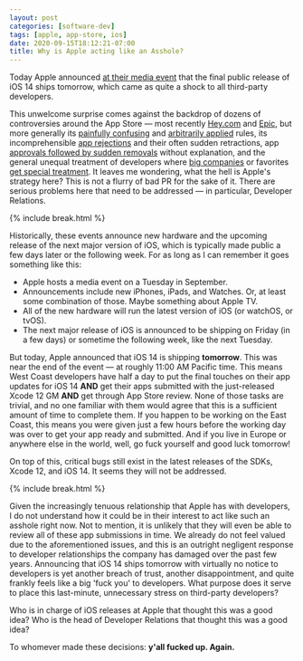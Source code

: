 ```yaml
---
layout: post
categories: [software-dev]
tags: [apple, app-store, ios]
date: 2020-09-15T18:12:21-07:00
title: Why is Apple acting like an Asshole?
---
```


Today Apple announced [at their media event](https://www.apple.com/apple-events/september-2020/) that the final public release of iOS 14 ships tomorrow, which came as quite a shock to all third-party developers.

<!--excerpt-->

This unwelcome surprise comes against the backdrop of dozens of controversies around the App Store &mdash; most recently [Hey.com](https://www.theverge.com/2020/6/16/21293419/hey-apple-rejection-ios-app-store-dhh-gangsters-antitrust) and [Epic](https://daringfireball.net/linked/2020/08/28/apple-terminates-epic-games-account), but more generally its [painfully confusing](https://marco.org/2020/09/11/app-review-changes) and [arbitrarily applied](https://inessential.com/2020/05/10/heads_up_to_rss_reader_authors) rules, its incomprehensible [app rejections](https://mjtsai.com/blog/tag/rejection/) and their often sudden retractions, app [approvals followed by sudden removals](https://www.macrumors.com/2016/03/07/flexbright-adjust-display-temperature/) without explanation, and the general unequal treatment of developers where [big companies](https://gizmodo.com/researchers-uber-s-ios-app-had-secret-permissions-that-1819177235) or favorites [get special treatment](https://mjtsai.com/blog/2019/02/27/bbedit-12-6-to-return-to-the-mac-app-store/). It leaves me wondering, what the hell is Apple's strategy here? This is not a flurry of bad PR for the sake of it. There are serious problems here that need to be addressed &mdash; in particular, Developer Relations.

{% include break.html %}

Historically, these events announce new hardware and the upcoming release of the next major version of iOS, which is typically made public a few days later or the following week. For as long as I can remember it goes something like this:

- Apple hosts a media event on a Tuesday in September.
- Announcements include new iPhones, iPads, and Watches. Or, at least some combination of those. Maybe something about Apple TV.
- All of the new hardware will run the latest version of iOS (or watchOS, or tvOS).
- The next major release of iOS is announced to be shipping on Friday (in a few days) or sometime the following week, like the next Tuesday.

But today, Apple announced that iOS 14 is shipping **tomorrow**. This was near the end of the event &mdash; at roughly 11:00 AM Pacific time. This means West Coast developers have half a day to put the final touches on their app updates for iOS 14 **AND** get their apps submitted with the just-released Xcode 12 GM **AND** get through App Store review. None of those tasks are trivial, and no one familiar with them would agree that this is a sufficient amount of time to complete them. If you happen to be working on the East Coast, this means you were given just a few hours before the working day was over to get your app ready and submitted. And if you live in Europe or anywhere else in the world, well, go fuck yourself and good luck tomorrow!

On top of this, critical bugs still exist in the latest releases of the SDKs, Xcode 12, and iOS 14. It seems they will not be addressed.

{% include break.html %}

Given the increasingly tenuous relationship that Apple has with developers, I do not understand how it could be in their interest to act like such an asshole right now. Not to mention, it is unlikely that they will even be able to review all of these app submissions in time. We already do not feel valued due to the aforementioned issues, and this is an outright negligent response to developer relationships the company has damaged over the past few years. Announcing that iOS 14 ships tomorrow with virtually no notice to developers is yet another breach of trust, another disappointment, and quite frankly feels like a big 'fuck you' to developers. What purpose does it serve to place this last-minute, unnecessary stress on third-party developers?

Who is in charge of iOS releases at Apple that thought this was a good idea? Who is the head of Developer Relations that thought this was a good idea?

To whomever made these decisions: **y'all fucked up. Again.**
